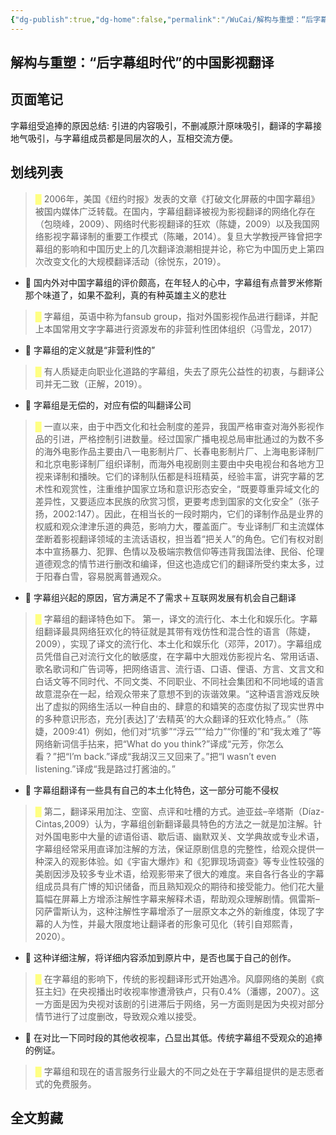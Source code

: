 ```yaml
---
{"dg-publish":true,"dg-home":false,"permalink":"/WuCai/解构与重塑：“后字幕组时代”的中国影视翻译-H87MH92/","dgPassFrontmatter":true}
---
```



## 解构与重塑：“后字幕组时代”的中国影视翻译 

## 页面笔记

字幕组受追捧的原因总结: 引进的内容吸引，不删减原汁原味吸引，翻译的字幕接地气吸引，与字幕组成员都是同层次的人，互相交流方便。



## 划线列表
> <font color="#FFFF83">█  </font>2006年，美国《纽约时报》发表的文章《打破文化屏蔽的中国字幕组》被国内媒体广泛转载。在国内，字幕组翻译被视为影视翻译的网络化存在（包晓峰，2009）、网络时代影视翻译的狂欢（陈婕，2009）以及我国网络影视字幕译制的重要工作模式（陈曦，2014）。复旦大学教授严锋曾把字幕组的影响和中国历史上的几次翻译浪潮相提并论，称它为中国历史上第四次改变文化的大规模翻译活动（徐悦东，2019）。
- 📝 国内外对中国字幕组的评价颇高，在年轻人的心中，字幕组有点普罗米修斯那个味道了，如果不盈利，真的有种英雄主义的悲壮

> <font color="#FFFF83">█  </font>字幕组，英语中称为fansub group，指对外国影视作品进行翻译，并配上本国常用文字字幕进行资源发布的非营利性团体组织（冯雪龙，2017）
- 📝 字幕组的定义就是“非营利性的”

> <font color="#FFFF83">█  </font>有人质疑走向职业化道路的字幕组，失去了原先公益性的初衷，与翻译公司并无二致（正解，2019）。
- 📝 字幕组是无偿的，对应有偿的叫翻译公司

> <font color="#FFFF83">█  </font>一直以来，由于中西文化和社会制度的差异，我国严格审查对海外影视作品的引进，严格控制引进数量。经过国家广播电视总局审批通过的为数不多的海外电影作品主要由八一电影制片厂、长春电影制片厂、上海电影译制厂和北京电影译制厂组织译制，而海外电视剧则主要由中央电视台和各地方卫视来译制和播映。它们的译制队伍都是科班精英，经验丰富，讲究字幕的艺术性和观赏性，注重维护国家立场和意识形态安全，“既要尊重异域文化的差异性，又要适应本民族的欣赏习惯，更要考虑到国家的文化安全”（张子扬，2002:147）。因此，在相当长的一段时期内，它们的译制作品是业界的权威和观众津津乐道的典范，影响力大，覆盖面广。专业译制厂和主流媒体垄断着影视翻译领域的主流话语权，担当着“把关人”的角色。它们有权对剧本中宣扬暴力、犯罪、色情以及极端宗教信仰等违背我国法律、民俗、伦理道德观念的情节进行删改和编译，但这也造成它们的翻译所受约束太多，过于阳春白雪，容易脱离普通观众。
- 📝 字幕组兴起的原因，官方满足不了需求＋互联网发展有机会自己翻译

> <font color="#FFFF83">█  </font>字幕组的翻译特色如下。
> 第一，译文的流行化、本土化和娱乐化。字幕组翻译最具网络狂欢化的特征就是其带有戏仿性和混合性的语言（陈婕，2009），实现了译文的流行化、本土化和娱乐化（邓萍，2017）。字幕组成员凭借自己对流行文化的敏感度，在字幕中大胆戏仿影视片名、常用话语、歌名歌词和广告词等，把网络语言、流行语、口语、俚语、方言、文言文和白话文等不同时代、不同文类、不同职业、不同社会集团和不同地域的语言故意混杂在一起，给观众带来了意想不到的诙谐效果。“这种语言游戏反映出了虚拟的网络生活以一种自由的、肆意的和嬉笑的态度仿拟了现实世界中的多种意识形态，充分[表达]了‘去精英’的大众翻译的狂欢化特点。”（陈婕，2009:41）例如，他们对“坑爹”“浮云””“给力”“你懂的”和“我太难了”等网络新词信手拈来，把“What do you think?”译成“元芳，你怎么看？”把“I’m back.”译成“我胡汉三又回来了。”把“I wasn’t even listening.”译成“我是路过打酱油的。”
- 📝 字幕组翻译有一些具有自己的本土化特色，这一部分可能不侵权

> <font color="#FFFF83">█  </font>第二，翻译采用加注、空窗、点评和吐槽的方式。迪亚兹–辛塔斯（Díaz-Cintas,2009）认为，字幕组创新翻译最具特色的方法之一就是加注解。针对外国电影中大量的谚语俗语、歇后语、幽默双关、文学典故或专业术语，字幕组经常采用直译加注解的方法，保证原剧信息的完整性，给观众提供一种深入的观影体验。如《宇宙大爆炸》和《犯罪现场调查》等专业性较强的美剧因涉及较多专业术语，给观影带来了很大的难度。来自各行各业的字幕组成员具有广博的知识储备，而且熟知观众的期待和接受能力。他们花大量篇幅在屏幕上方增添注解性字幕来解释术语，帮助观众理解剧情。佩雷斯–冈萨雷斯认为，这种注解性字幕增添了一层原文本之外的新维度，体现了字幕的人为性，并最大限度地让翻译者的形象可见化（转引自郑熙青，2020）。
- 📝 这种详细注解，将详细内容添加到原片中，是否也属于自己的创作。

> <font color="#FFFF83">█  </font>在字幕组的影响下，传统的影视翻译形式开始遇冷。风靡网络的美剧《疯狂主妇》在央视播出时收视率惨遭滑铁卢，只有0.4%（潘娜，2007）。这一方面是因为央视对该剧的引进滞后于网络，另一方面则是因为央视对部分情节进行了过度删改，导致观众难以接受。
- 📝 在对比一下同时段的其他收视率，凸显出其低。传统字幕组不受观众的追捧的例证。

> <font color="#FFFF83">█  </font>字幕组和现在的语言服务行业最大的不同之处在于字幕组提供的是志愿者式的免费服务。



## 全文剪藏



